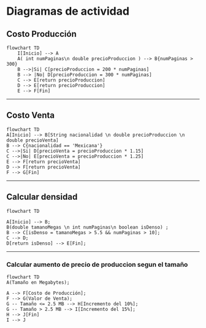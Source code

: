 # Diagramas de actividad

## Costo Producción
```mermaid
flowchart TD
    I[Inicio] --> A
    A( int numPaginas\n double precioProduccion ) --> B{numPaginas > 300}
    B -->|Si| C[precioProduccion = 200 * numPaginas]
    B --> |No| D[precioProduccion = 300 * numPaginas]
    C --> E[return precioProduccion]
    D --> E[return precioProduccion]
    E --> F[Fin]
```
---

## Costo Venta
```mermaid
flowchart TD
A[Inicio] --> B[String nacionalidad \n double precioProduccion \n double precioVenta]
B --> C{nacionalidad == 'Mexicana'}
C -->|Si| D[precioVenta = precioProduccion * 1.15]
C -->|No| E[precioVenta = precioProduccion * 1.25]
E --> F[return precioVenta]
D --> F[return precioVenta]
F --> G[Fin]
```
---
## Calcular densidad
```mermaid
flowchart TD

A[Inicio] --> B;
B(double tamanoMegas \n int numPaginas\n boolean isDenso) ;
B --> C[isDenso = tamanoMegas > 5.5 && numPaginas > 10];
C --> D;
D[return isDenso] --> E[Fin];
```
--- 
### Calcular aumento de precio de produccion segun el tamaño
``` mermaid
flowchart TD
A(Tamaño en Megabytes);

A --> F[Costo de Producción];
F --> G(Valor de Venta);
G -- Tamaño <= 2.5 MB --> H[Incremento del 10%];
G -- Tamaño > 2.5 MB --> I[Incremento del 15%];
H --> J[Fin]
I --> J
```